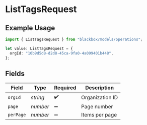 # ListTagsRequest

## Example Usage

```typescript
import { ListTagsRequest } from "blackbox/models/operations";

let value: ListTagsRequest = {
  orgId: "10b9d5d8-d2d8-45ca-9fa0-4a099401b448",
};
```

## Fields

| Field              | Type               | Required           | Description        |
| ------------------ | ------------------ | ------------------ | ------------------ |
| `orgId`            | *string*           | :heavy_check_mark: | Organization ID    |
| `page`             | *number*           | :heavy_minus_sign: | Page number        |
| `perPage`          | *number*           | :heavy_minus_sign: | Items per page     |